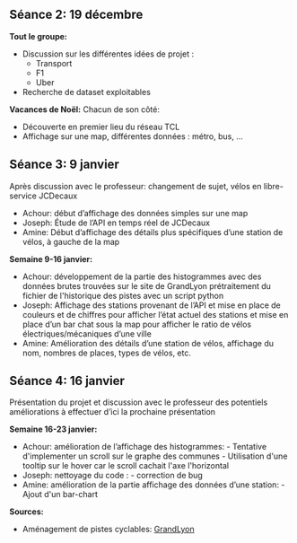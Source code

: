 ## Séance 2: 19 décembre

**Tout le groupe:**
- Discussion sur les différentes idées de projet :
  - Transport
  - F1
  - Uber
- Recherche de dataset exploitables

**Vacances de Noël:**
Chacun de son côté:
- Découverte en premier lieu du réseau TCL
- Affichage sur une map, différentes données : métro, bus, …

## Séance 3: 9 janvier

Après discussion avec le professeur: changement de sujet, vélos en libre-service JCDecaux
- Achour: début d’affichage des données simples sur une map
- Joseph: Étude de l’API en temps réel de JCDecaux
- Amine: Début d’affichage des détails plus spécifiques d’une station de vélos, à gauche de la map

**Semaine 9-16 janvier:**
- Achour: développement de la partie des histogrammes avec des données brutes trouvées sur le site de GrandLyon
          prétraitement du fichier de l'historique des pistes avec un script python
- Joseph: Affichage des stations provenant de l’API et mise en place de couleurs et de chiffres pour afficher l’état actuel des stations et mise en place d’un bar chat sous la map pour afficher le ratio de vélos électriques/mécaniques d’une ville
- Amine: Amélioration des détails d’une station de vélos, affichage du nom, nombres de places, types de vélos, etc.

## Séance 4: 16 janvier

Présentation du projet et discussion avec le professeur des potentiels améliorations à effectuer d’ici la prochaine présentation

**Semaine 16-23 janvier:**
- Achour: amélioration de l’affichage des histogrammes:
          - Tentative d'implementer un scroll sur le graphe des communes
          - Utilisation d'une tooltip sur le hover car le scroll cachait l'axe l'horizontal
- Joseph: nettoyage du code :
          - correction de bug
- Amine: amélioration de la partie affichage des données d’une station:
         - Ajout d'un bar-chart

**Sources:**
- Aménagement de pistes cyclables: [GrandLyon](https://data.grandlyon.com/portail/fr/jeux-de-donnees/amenagements-cyclables-metropole-lyon/info)
